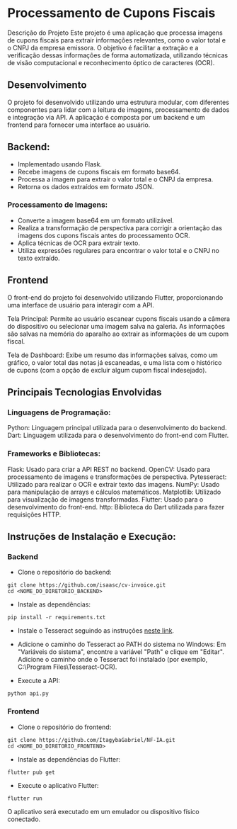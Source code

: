 # Processamento de Cupons Fiscais
Descrição do Projeto
Este projeto é uma aplicação que processa imagens de cupons fiscais para extrair informações relevantes, como o valor total e o CNPJ da empresa emissora. O objetivo é facilitar a extração e a verificação dessas informações de forma automatizada, utilizando técnicas de visão computacional e reconhecimento óptico de caracteres (OCR).

## Desenvolvimento
O projeto foi desenvolvido utilizando uma estrutura modular, com diferentes componentes para lidar com a leitura de imagens, processamento de dados e integração via API. A aplicação é composta por um backend e um frontend para fornecer uma interface ao usuário.

## Backend:

- Implementado usando Flask.
- Recebe imagens de cupons fiscais em formato base64.
- Processa a imagem para extrair o valor total e o CNPJ da empresa.
- Retorna os dados extraídos em formato JSON.

### Processamento de Imagens:

- Converte a imagem base64 em um formato utilizável.
- Realiza a transformação de perspectiva para corrigir a orientação das imagens dos cupons fiscais antes do processamento OCR.
- Aplica técnicas de OCR para extrair texto.
- Utiliza expressões regulares para encontrar o valor total e o CNPJ no texto extraído.

## Frontend
O front-end do projeto foi desenvolvido utilizando Flutter, proporcionando uma interface de usuário para interagir com a API.

Tela Principal:
Permite ao usuário escanear cupons fiscais usando a câmera do dispositivo ou selecionar uma imagem salva na galeria. As informações são salvas na memória do aparalho ao extrair as informações de um cupom fiscal.

Tela de Dashboard:
Exibe um resumo das informações salvas, como um gráfico, o valor total das notas já escaneadas, e uma lista com o histórico de cupons (com a opção de excluir algum cupom fiscal indesejado).

## Principais Tecnologias Envolvidas
### Linguagens de Programação:

Python: Linguagem principal utilizada para o desenvolvimento do backend.
Dart: Linguagem utilizada para o desenvolvimento do front-end com Flutter.

### Frameworks e Bibliotecas:

Flask: Usado para criar a API REST no backend.
OpenCV: Usado para processamento de imagens e transformações de perspectiva.
Pytesseract: Utilizado para realizar o OCR e extrair texto das imagens.
NumPy: Usado para manipulação de arrays e cálculos matemáticos.
Matplotlib: Utilizado para visualização de imagens transformadas.
Flutter: Usado para o desenvolvimento do front-end.
http: Biblioteca do Dart utilizada para fazer requisições HTTP.

## Instruções de Instalação e Execução:

### Backend
- Clone o repositório do backend:
```
git clone https://github.com/isaasc/cv-invoice.git
cd <NOME_DO_DIRETORIO_BACKEND>
```
- Instale as dependências:
```
pip install -r requirements.txt
```
- Instale o Tesseract seguindo as instruções [neste link](https://github.com/UB-Mannheim/tesseract/wiki).
- Adicione o caminho do Tesseract ao PATH do sistema no Windows:
  Em "Variáveis do sistema", encontre a variável "Path" e clique em "Editar".
  Adicione o caminho onde o Tesseract foi instalado (por exemplo, C:\Program Files\Tesseract-OCR).
  
- Execute a API:
```
python api.py
```
### Frontend
- Clone o repositório do frontend:
```
git clone https://github.com/ItagybaGabriel/NF-IA.git
cd <NOME_DO_DIRETORIO_FRONTEND>
```

- Instale as dependências do Flutter:
```
flutter pub get
```
- Execute o aplicativo Flutter:
```
flutter run
```
O aplicativo será executado em um emulador ou dispositivo físico conectado.










